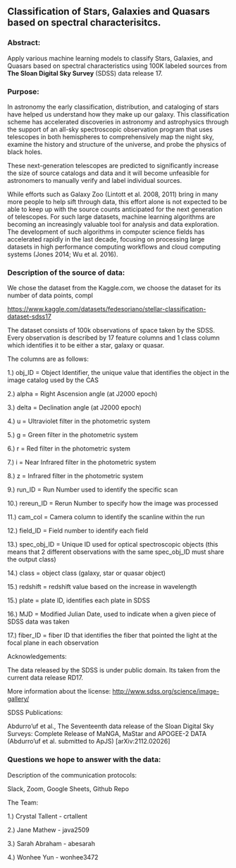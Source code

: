 ## Classification of Stars, Galaxies and Quasars based on spectral characterisitcs. 

### Abstract:

Apply various machine learning models to classify Stars, Galaxies, and Quasars based on spectral characteristics using 100K labeled sources from **The Sloan Digital Sky Survey** (SDSS) data release 17. 


### Purpose:

In astronomy the early classification, distribution, and cataloging of stars have helped us understand how they make up our galaxy. This classification scheme has accelerated discoveries in astronomy and astrophysics through the support of an all-sky spectroscopic observation program that uses telescopes in both hemispheres to comprehensively map the night sky, examine the history and structure of the universe, and probe the physics of black holes. 

These next-generation telescopes are predicted to significantly increase the size of source catalogs and data and it will become unfeasible for astronomers to manually verify and label individual sources.

While efforts such as Galaxy Zoo (Lintott et al. 2008, 2011) bring in many more people to help sift through data, this effort alone is not expected to be able to keep up with the source counts anticipated for the next generation of telescopes. For such large datasets, machine learning algorithms are becoming an increasingly valuable tool for analysis and data exploration. The development of such algorithms in computer science fields has accelerated rapidly in the last decade, focusing on processing large datasets in high performance computing workflows and cloud computing systems (Jones 2014; Wu et al. 2016).


### Description of the source of data:

We chose the dataset from the Kaggle.com, we choose the dataset for its number of data points, compl

https://www.kaggle.com/datasets/fedesoriano/stellar-classification-dataset-sdss17

The dataset consists of 100k observations of space taken by the SDSS. Every observation is described by 17 feature columns and 1 class column which identifies it to be either a star, galaxy or quasar.

The columns are as follows:

1.) obj_ID = Object Identifier, the unique value that identifies the object in the image catalog used by the CAS

2.) alpha = Right Ascension angle (at J2000 epoch)

3.) delta = Declination angle (at J2000 epoch)

4.) u = Ultraviolet filter in the photometric system

5.) g = Green filter in the photometric system

6.) r = Red filter in the photometric system

7.) i = Near Infrared filter in the photometric system

8.) z = Infrared filter in the photometric system

9.) run_ID = Run Number used to identify the specific scan

10.) rereun_ID = Rerun Number to specify how the image was processed

11.) cam_col = Camera column to identify the scanline within the run

12.) field_ID = Field number to identify each field

13.) spec_obj_ID = Unique ID used for optical spectroscopic objects (this means that 2 different observations with the same spec_obj_ID must share the output class)

14.) class = object class (galaxy, star or quasar object)

15.) redshift = redshift value based on the increase in wavelength

15.) plate = plate ID, identifies each plate in SDSS

16.) MJD = Modified Julian Date, used to indicate when a given piece of SDSS data was taken

17.) fiber_ID = fiber ID that identifies the fiber that pointed the light at the focal plane in each observation

Acknowledgements:

The data released by the SDSS is under public domain. Its taken from the current data release RD17.

More information about the license: http://www.sdss.org/science/image-gallery/

SDSS Publications:

Abdurro’uf et al., The Seventeenth data release of the Sloan Digital Sky Surveys: Complete Release of MaNGA, MaStar and APOGEE-2 DATA (Abdurro’uf et al. submitted to ApJS) [arXiv:2112.02026]


### Questions we hope to answer with the data:

Description of the communication protocols:

Slack, Zoom, Google Sheets, Github Repo


The Team:

1.) Crystal Tallent - crtallent

2.) Jane Mathew - java2509

3.) Sarah Abraham - abesarah

4.) Wonhee Yun - wonhee3472
